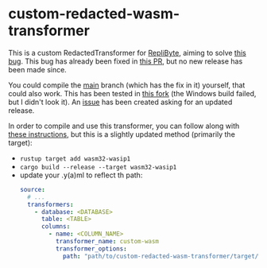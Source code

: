 # custom-redacted-wasm-transformer

This is a custom RedactedTransformer for [RepliByte], aiming to solve [this bug].
This bug has already been fixed in [this PR], but no new release has been made since.

You could compile the [main] branch (which has the fix in it) yourself, that could also work. This has been tested
in [this fork] (the Windows build failed, but I didn't look it). An [issue] has been created asking for an updated
release.

In order to compile and use this transformer, you can follow along with [these instructions], but this is a slightly
updated method (primarily the target):

- `rustup target add wasm32-wasip1`
- `cargo build --release --target wasm32-wasip1`
- update your <CONFIG>.y(a)ml to reflect th path:
    ```yaml
    source:
      # ...
      transformers:
        - database: <DATABASE>
          table: <TABLE>
          columns:
            - name: <COLUMN_NAME>
              transformer_name: custom-wasm
              transformer_options:
                path: "path/to/custom-redacted-wasm-transformer/target/wasm32-wasip1/release/custom-redacted-wasm-transformer.wasm"
    ```

[//]: # (Links)

[RepliByte]: https://www.replibyte.com/

[this bug]: https://github.com/Qovery/Replibyte/issues/275

[this PR]: https://github.com/Qovery/Replibyte/pull/279

[main]: https://github.com/Qovery/Replibyte/tree/main

[these instructions]: https://www.replibyte.com/docs/advanced-guides/web-assembly-transformer/

[this fork]: https://github.com/nico-vromans/Replibyte/releases/tag/v0.10.1

[issue]: https://github.com/Qovery/Replibyte/issues/308
